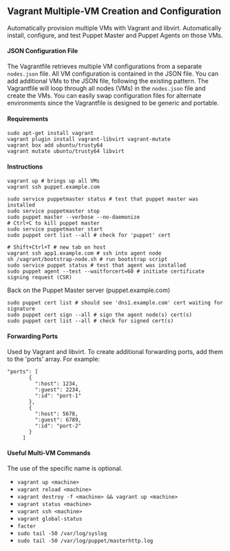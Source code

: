 ## Vagrant Multiple-VM Creation and Configuration
Automatically provision multiple VMs with Vagrant and libvirt. Automatically install, configure, and test
Puppet Master and Puppet Agents on those VMs. 


#### JSON Configuration File
The Vagrantfile retrieves multiple VM configurations from a separate `nodes.json` file. All VM configuration is
contained in the JSON file. You can add additional VMs to the JSON file, following the existing pattern. The
Vagrantfile will loop through all nodes (VMs) in the `nodes.json` file and create the VMs. You can easily swap
configuration files for alternate environments since the Vagrantfile is designed to be generic and portable.

#### Requirements
```
sudo apt-get install vagrant
vagrant plugin install vagrant-libvirt vagrant-mutate
vagrant box add ubuntu/trusty64
vagrant mutate ubuntu/trusty64 libvirt
```
#### Instructions
```
vagrant up # brings up all VMs
vagrant ssh puppet.example.com

sudo service puppetmaster status # test that puppet master was installed
sudo service puppetmaster stop
sudo puppet master --verbose --no-daemonize
# Ctrl+C to kill puppet master
sudo service puppetmaster start
sudo puppet cert list --all # check for 'puppet' cert

# Shift+Ctrl+T # new tab on host
vagrant ssh app1.example.com # ssh into agent node
sh /vagrant/bootstrap-node.sh # run bootstrap script
sudo service puppet status # test that agent was installed
sudo puppet agent --test --waitforcert=60 # initiate certificate signing request (CSR)
```
Back on the Puppet Master server (puppet.example.com)
```
sudo puppet cert list # should see 'dns1.example.com' cert waiting for signature
sudo puppet cert sign --all # sign the agent node(s) cert(s)
sudo puppet cert list --all # check for signed cert(s)
```
#### Forwarding Ports
Used by Vagrant and libvirt. To create additional forwarding ports, add them to the 'ports' array. For example:
 ```
 "ports": [
        {
          ":host": 1234,
          ":guest": 2234,
          ":id": "port-1"
        },
        {
          ":host": 5678,
          ":guest": 6789,
          ":id": "port-2"
        }
      ]
```
#### Useful Multi-VM Commands
The use of the specific <machine> name is optional.
* `vagrant up <machine>`
* `vagrant reload <machine>`
* `vagrant destroy -f <machine> && vagrant up <machine>`
* `vagrant status <machine>`
* `vagrant ssh <machine>`
* `vagrant global-status`
* `facter`
* `sudo tail -50 /var/log/syslog`
* `sudo tail -50 /var/log/puppet/masterhttp.log`

